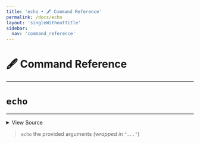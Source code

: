 ```yaml
---
title: 'echo • 🖋️ Command Reference'
permalink: /docs/echo
layout: 'singleWithoutTitle'
sidebar:
  nav: 'command_reference'
---
```


# 🖋️ Command Reference

---

# `echo`

---



<details>
  <summary>View Source</summary>

{% highlight sh %}

if [ $# -eq 0 ]
then
  !fn --shellpen-private writeDSL writeln "echo"
else
  !fn --shellpen-private writeDSL writeln "echo \"$*\""
fi
{% endhighlight %}

</details>



> `echo` the provided arguments (_wrapped in `"..."`_)







